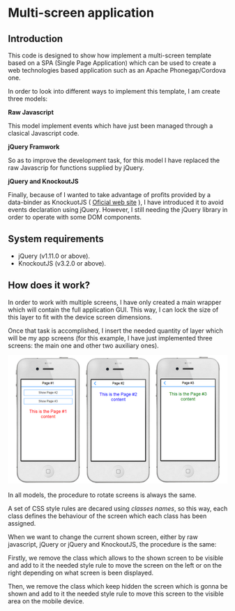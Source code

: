 Multi-screen application
========================

Introduction
------------

This code is designed to show how implement a multi-screen template based on a SPA
(Single Page Application) which can be used to create a web technologies based application
such as an Apache Phonegap/Cordova one.

In order to look into different ways to implement this template, I am create three models:

**Raw Javascript**

This model implement events which have just been managed through a clasical Javascript code.

**jQuery Framwork**

So as to improve the development task, for this model I have replaced the raw Javascrip
for functions supplied by jQuery.

**jQuery and KnockoutJS**

Finally, because of I wanted to take advantage of profits provided by a data-binder as
KnockuotJS ( [Oficial web site](http://knockoutjs.com/) ), I have introduced it to
avoid events declaration using jQuery. However, I still needing the jQuery library in
order to operate with some DOM components.

System requirements
-------------------

* jQuery (v1.11.0 or above).
* KnockoutJS (v3.2.0 or above).

How does it work?
-------------

In order to work with multiple screens, I have only created a main wrapper which will contain
the full application GUI. This way, I can lock the size of this layer to fit with the device
screen dimensions.

Once that task is accomplished, I insert the needed quantity of layer which will be my app
screens (for this example, I have just implemented three screens: the main one and other
two auxiliary ones).

![Alt Set of Screens](pictures/setOfScreens.png)

In all models, the procedure to rotate screens is always the same.

A set of CSS style rules are decared using *classes names*, so this way, each class defines the
behaviour of the screen which each class has been assigned.

When we want to change the current shown screen, either by raw javascript, jQuery or jQuery and
KnockoutJS, the procedure is the same: 

Firstly, we remove the class which allows to the shown screen to be visible and add to it the needed 
style rule to move the screen on the left or on the right depending on what screen is been displayed.

Then, we remove the class which keep hidden the screen which is gonna be shown and add to it the needed
style rule to move this screen to the visible area on the mobile device.